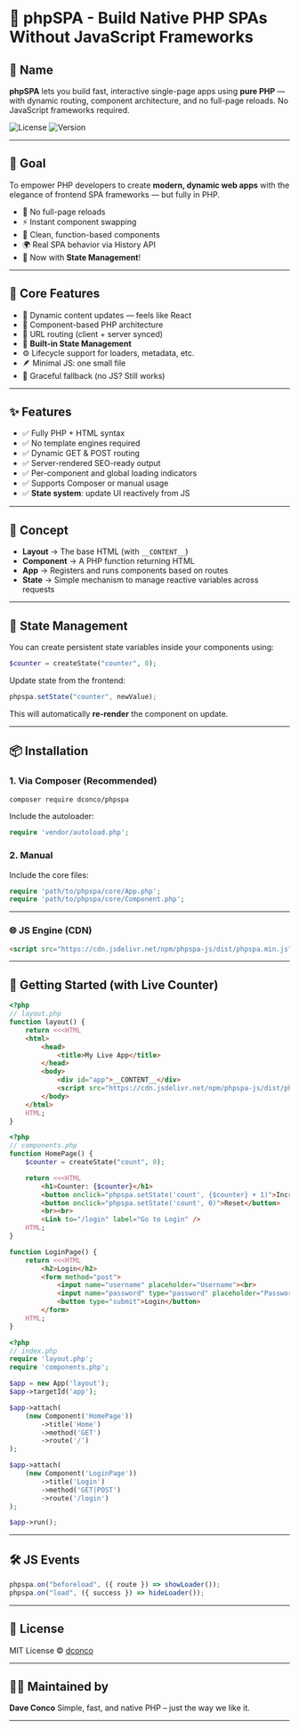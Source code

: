 # 📄 **phpSPA - Build Native PHP SPAs Without JavaScript Frameworks**

## 📛 **Name**

**phpSPA** lets you build fast, interactive single-page apps using **pure PHP** — with dynamic routing, component architecture, and no full-page reloads. No JavaScript frameworks required.

![License](https://img.shields.io/badge/license-MIT-blue.svg)
![Version](https://img.shields.io/badge/version-1.0.0-green.svg)

---

## 🎯 **Goal**

To empower PHP developers to create **modern, dynamic web apps** with the elegance of frontend SPA frameworks — but fully in PHP.

* 🚫 No full-page reloads
* ⚡ Instant component swapping
* 🧱 Clean, function-based components
* 🌍 Real SPA behavior via History API
* 🧠 Now with **State Management**!

---

## 🧱 **Core Features**

* 🔄 Dynamic content updates — feels like React
* 🧩 Component-based PHP architecture
* 🔗 URL routing (client + server synced)
* 🧠 **Built-in State Management**
* ⚙️ Lifecycle support for loaders, metadata, etc.
* 🪶 Minimal JS: one small file
* 🔁 Graceful fallback (no JS? Still works)

---

## ✨ Features

* ✅ Fully PHP + HTML syntax
* ✅ No template engines required
* ✅ Dynamic GET & POST routing
* ✅ Server-rendered SEO-ready output
* ✅ Per-component and global loading indicators
* ✅ Supports Composer or manual usage
* ✅ **State system**: update UI reactively from JS

---

## 🧠 Concept

* **Layout** → The base HTML (with `__CONTENT__`)
* **Component** → A PHP function returning HTML
* **App** → Registers and runs components based on routes
* **State** → Simple mechanism to manage reactive variables across requests

---

## 🧩 State Management

You can create persistent state variables inside your components using:

```php
$counter = createState("counter", 0);
```

Update state from the frontend:

```js
phpspa.setState("counter", newValue);
```

This will automatically **re-render** the component on update.

---

## 📦 Installation

### 1. Via Composer (Recommended)

```bash
composer require dconco/phpspa
```

Include the autoloader:

```php
require 'vendor/autoload.php';
```

### 2. Manual

Include the core files:

```php
require 'path/to/phpspa/core/App.php';
require 'path/to/phpspa/core/Component.php';
```

---

### 🌐 JS Engine (CDN)

```html
<script src="https://cdn.jsdelivr.net/npm/phpspa-js/dist/phpspa.min.js"></script>
```

---

## 🚀 **Getting Started (with Live Counter)**

```php
<?php
// layout.php
function layout() {
    return <<<HTML
    <html>
        <head>
            <title>My Live App</title>
        </head>
        <body>
            <div id="app">__CONTENT__</div>
            <script src="https://cdn.jsdelivr.net/npm/phpspa-js/dist/phpspa.min.js"></script>
        </body>
    </html>
    HTML;
}
```

```php
<?php
// components.php
function HomePage() {
    $counter = createState("count", 0);

    return <<<HTML
        <h1>Counter: {$counter}</h1>
        <button onclick="phpspa.setState('count', {$counter} + 1)">Increase</button>
        <button onclick="phpspa.setState('count', 0)">Reset</button>
        <br><br>
        <Link to="/login" label="Go to Login" />
    HTML;
}

function LoginPage() {
    return <<<HTML
        <h2>Login</h2>
        <form method="post">
            <input name="username" placeholder="Username"><br>
            <input name="password" type="password" placeholder="Password"><br>
            <button type="submit">Login</button>
        </form>
    HTML;
}
```

```php
<?php
// index.php
require 'layout.php';
require 'components.php';

$app = new App('layout');
$app->targetId('app');

$app->attach(
    (new Component('HomePage'))
        ->title('Home')
        ->method('GET')
        ->route('/')
);

$app->attach(
    (new Component('LoginPage'))
        ->title('Login')
        ->method('GET|POST')
        ->route('/login')
);

$app->run();
```

---

## 🛠 JS Events

```js
phpspa.on("beforeload", ({ route }) => showLoader());
phpspa.on("load", ({ success }) => hideLoader());
```

---

## 📘 License

MIT License © [dconco](https://github.com/dconco)

---

## 🧑‍💻 Maintained by

**Dave Conco**
Simple, fast, and native PHP – just the way we like it.

---
